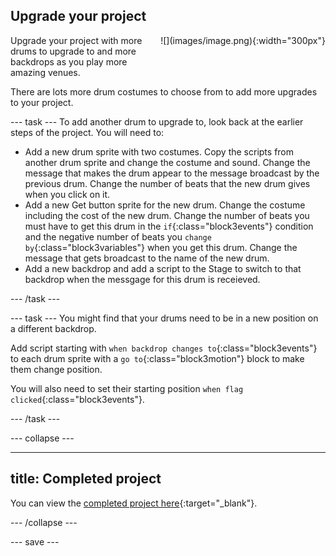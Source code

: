 ## Upgrade your project

<div style="display: flex; flex-wrap: wrap">
<div style="flex-basis: 200px; flex-grow: 1; margin-right: 15px;">
Upgrade your project with more drums to upgrade to and more backdrops as you play more amazing venues. </div>
<div>
![](images/image.png){:width="300px"}
</div>
</div>

There are lots more drum costumes to choose from to add more upgrades to your project.

--- task ---
To add another drum to upgrade to, look back at the earlier steps of the project. You will need to:

+ Add a new drum sprite with two costumes. Copy the scripts from another drum sprite and change the costume and sound. Change the message that makes the drum appear to the message broadcast by the previous drum. Change the number of beats that the new drum gives when you click on it.
+ Add a new Get button sprite for the new drum. Change the costume including the cost of the new drum. Change the number of beats you must have to get this drum in the `if`{:class="block3events"} condition and the negative number of beats you `change by`{:class="block3variables"} when you get this drum. Change the message that gets broadcast to the name of the new drum.
+ Add a new backdrop and add a script to the Stage to switch to that backdrop when the messgage for this drum is receieved.

--- /task ---

--- task ---
You might find that your drums need to be in a new position on a different backdrop. 

Add script starting with `when backdrop changes to`{:class="block3events"} to each drum sprite with a `go to`{:class="block3motion"} block to make them change position.

You will also need to set their starting position `when flag clicked`{:class="block3events"}.

--- /task ---

--- collapse ---

---
title: Completed project
---

You can view the [completed project here](https://scratch.mit.edu/projects/522323676/){:target="_blank"}.

--- /collapse ---

--- save ---